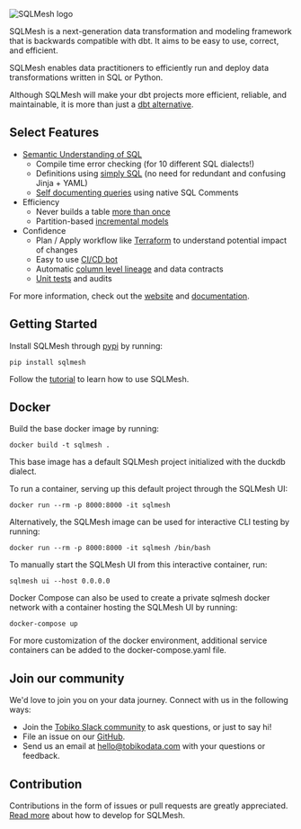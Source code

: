 ![SQLMesh logo](sqlmesh.png)

SQLMesh is a next-generation data transformation and modeling framework that is backwards compatible with dbt. It aims to be easy to use, correct, and efficient.

SQLMesh enables data practitioners to efficiently run and deploy data transformations written in SQL or Python.

Although SQLMesh will make your dbt projects more efficient, reliable, and maintainable, it is more than just a [dbt alternative](https://tobikodata.com/sqlmesh_for_dbt_1.html).

## Select Features
* [Semantic Understanding of SQL](https://tobikodata.com/semantic-understanding-of-sql.html)
    * Compile time error checking (for 10 different SQL dialects!)
    * Definitions using [simply SQL](https://sqlmesh.readthedocs.io/en/stable/concepts/models/sql_models/#sql-based-definition) (no need for redundant and confusing Jinja + YAML)
    * [Self documenting queries](https://tobikodata.com/metadata-everywhere.html) using native SQL Comments
* Efficiency
    * Never builds a table [more than once](https://tobikodata.com/simplicity-or-efficiency-how-dbt-makes-you-choose.html)
    * Partition-based [incremental models](https://tobikodata.com/correctly-loading-incremental-data-at-scale.html)
* Confidence
    * Plan / Apply workflow like [Terraform](https://www.terraform.io/) to understand potential impact of changes
    * Easy to use [CI/CD bot](https://sqlmesh.readthedocs.io/en/stable/integrations/github/)
    * Automatic [column level lineage](https://tobikodata.com/automatically-detecting-breaking-changes-in-sql-queries.html) and data contracts
    * [Unit tests](https://tobikodata.com/we-need-even-greater-expectations.html) and audits

For more information, check out the [website](https://sqlmesh.com) and [documentation](https://sqlmesh.readthedocs.io/en/stable/).

## Getting Started
Install SQLMesh through [pypi](https://pypi.org/project/sqlmesh/) by running:

```pip install sqlmesh```

Follow the [tutorial](https://sqlmesh.readthedocs.io/en/stable/quick_start/) to learn how to use SQLMesh.

## Docker
Build the base docker image by running:

```docker build -t sqlmesh .```

This base image has a default SQLMesh project initialized with the duckdb dialect.

To run a container, serving up this default project through the SQLMesh UI:

```docker run --rm -p 8000:8000 -it sqlmesh```

Alternatively, the SQLMesh image can be used for interactive CLI testing by running:

```docker run --rm -p 8000:8000 -it sqlmesh /bin/bash```

To manually start the SQLMesh UI from this interactive container, run:

```sqlmesh ui --host 0.0.0.0```

Docker Compose can also be used to create a private sqlmesh docker network with a container hosting the SQLMesh UI by running:

```docker-compose up```

For more customization of the docker environment, additional service containers can be added to the docker-compose.yaml file.

## Join our community
We'd love to join you on your data journey. Connect with us in the following ways:

* Join the [Tobiko Slack community](https://tobikodata.com/slack) to ask questions, or just to say hi!
* File an issue on our [GitHub](https://github.com/TobikoData/sqlmesh/issues/new).
* Send us an email at [hello@tobikodata.com](mailto:hello@tobikodata.com) with your questions or feedback.

## Contribution
Contributions in the form of issues or pull requests are greatly appreciated. [Read more](https://sqlmesh.readthedocs.io/en/stable/development/) about how to develop for SQLMesh.

